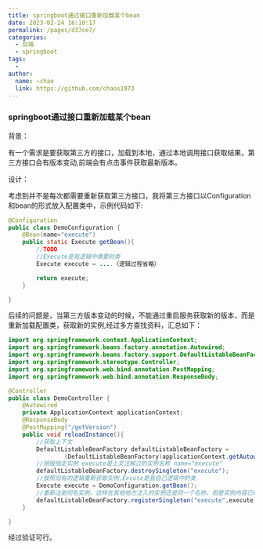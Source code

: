 ```yaml
---
title: springboot通过接口重新加载某个bean
date: 2023-02-24 16:10:17
permalink: /pages/d37ce7/
categories:
  - 后端
  - springboot
tags:
  - 
author: 
  name: ~chao
  link: https://github.com/chaos1973 
---
```

### springboot通过接口重新加载某个bean



背景：

​    有一个需求是要获取第三方的接口，加载到本地，通过本地调用接口获取结果，第三方接口会有版本变动,前端会有点击事件获取最新版本。

设计：

   考虑到并不是每次都需要重新获取第三方接口，我将第三方接口以Configuration和bean的形式放入配置类中，示例代码如下:

```java
@Configuration
public class DemoConfiguration {
    @Bean(name="execute")
    public static Execute getBean(){
        //TODO
        //Execute是我逻辑中需要的类
        Execute execute = ....（逻辑过程省略）

        return execute;
    }

}
```

后续的问题是，当第三方版本变动的时候，不能通过重启服务获取新的版本，而是重新加载配置类，获取新的实例,经过多方查找资料，汇总如下：

```java
import org.springframework.context.ApplicationContext;
import org.springframework.beans.factory.annotation.Autowired;
import org.springframework.beans.factory.support.DefaultListableBeanFactory;
import org.springframework.stereotype.Controller;
import org.springframework.web.bind.annotation.PostMapping;
import org.springframework.web.bind.annotation.ResponseBody;

@Controller
public class DemoController {
    @Autowired
    private ApplicationContext applicationContext;
    @ResponseBody
    @PostMapping("/getVersion")
    public void reloadInstance(){
        //获取上下文
        DefaultListableBeanFactory defaultListableBeanFactory =
                (DefaultListableBeanFactory)applicationContext.getAutowireCapableBeanFactory();
        //销毁指定实例 execute是上文注解过的实例名称 name="execute"
        defaultListableBeanFactory.destroySingleton("execute");
        //按照旧有的逻辑重新获取实例,Excute是我自己逻辑中的类
        Execute execute = DemoConfiguration.getBean();
        //重新注册同名实例，这样在其他地方注入的实例还是同一个名称，但是实例内容已经重新加载
        defaultListableBeanFactory.registerSingleton("execute",execute);
    }

}
```

经过验证可行。